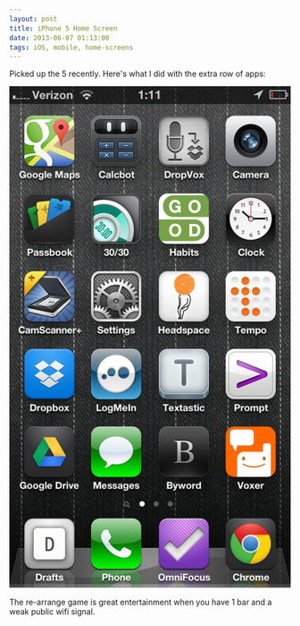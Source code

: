 ```yaml
---
layout: post
title: iPhone 5 Home Screen
date: 2013-06-07 01:13:00
tags: iOS, mobile, home-screens
---
```


Picked up the 5 recently. Here's what I did with the extra row of apps:

![iphone-screenshot](/assets/images/2013-06-07-01.11.32.png)

The re-arrange game is great entertainment when you have 1 bar and a weak public wifi signal.
